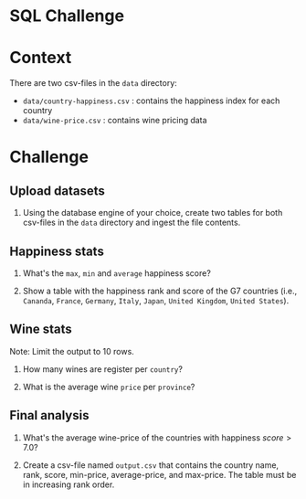 # SQL Challenge

Context
=======

There are two csv-files in the `data` directory:

-   `data/country-happiness.csv` : contains the happiness index for each country
-   `data/wine-price.csv` : contains wine pricing data

Challenge
=========

Upload datasets
---------------

1.  Using the database engine of your choice, create two tables for both csv-files in the `data` directory and ingest the file contents.

Happiness stats
---------------

1.  What's the `max`, `min` and `average` happiness score?

2.  Show a table with the happiness rank and score of the G7 countries (i.e., `Cananda`, `France`, `Germany`, `Italy`, `Japan`, `United Kingdom`, `United States`).

Wine stats
----------

Note: Limit the output to 10 rows.

1.  How many wines are register per `country`?

2.  What is the average wine `price` per `province`?

Final analysis
--------------

1.  What's the average wine-price of the countries with happiness $score > 7.0$?

2.  Create a csv-file named `output.csv` that contains the country name, rank, score, min-price, average-price, and max-price. The table must be in increasing rank order.
